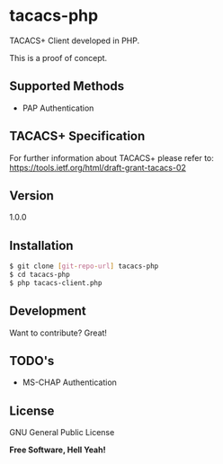 # tacacs-php

TACACS+ Client developed in PHP.

This is a proof of concept.

## Supported Methods

- PAP Authentication
 
## TACACS+ Specification

For further information about TACACS+ please refer to: https://tools.ietf.org/html/draft-grant-tacacs-02

## Version

1.0.0

## Installation

```sh
$ git clone [git-repo-url] tacacs-php
$ cd tacacs-php
$ php tacacs-client.php
```
## Development

Want to contribute? Great!

## TODO's

- MS-CHAP Authentication

## License
GNU General Public License

**Free Software, Hell Yeah!**
